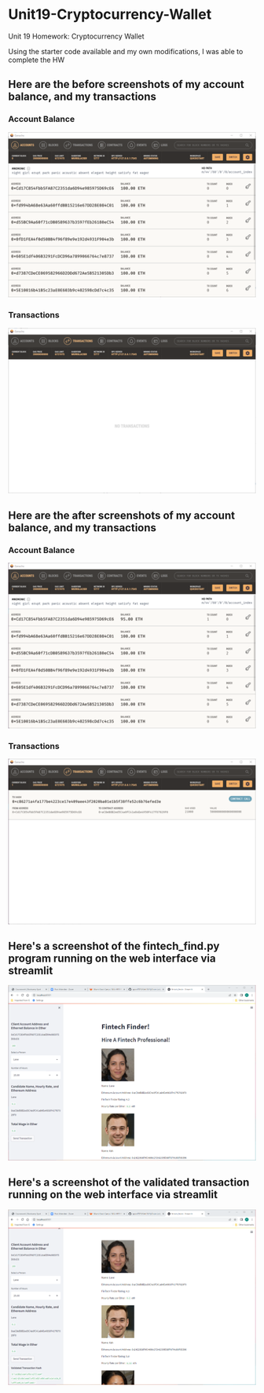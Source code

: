 # Unit19-Cryptocurrency-Wallet
Unit 19 Homework: Cryptocurrency Wallet

Using the starter code available and my own modifications, I was able to complete the HW

## Here are the before screenshots of my account balance, and my transactions

### Account Balance
![Account Balance Before](https://github.com/spearl7076/Unit19-Cryptocurrency-Wallet/blob/main/Ganache%20Address%20Balance%20and%20History%20Before.png?raw=true)
### Transactions
![Transactions Before](https://raw.githubusercontent.com/spearl7076/Unit19-Cryptocurrency-Wallet/main/Transactions%20Before.png)

## Here are the after screenshots of my account balance, and my transactions

### Account Balance
![Account Balance After](https://github.com/spearl7076/Unit19-Cryptocurrency-Wallet/blob/main/Ganache%20Address%20Balance%20and%20History%20After.png?raw=true)
### Transactions
![Transactions After](https://raw.githubusercontent.com/spearl7076/Unit19-Cryptocurrency-Wallet/main/Transactions%20After.png)


## Here's a screenshot of the fintech_find.py program running on the web interface via streamlit
![Fintech_finder](https://github.com/spearl7076/Unit19-Cryptocurrency-Wallet/blob/main/fintech_finder%20deployed%20on%20streamlit.png?raw=true)

## Here's a screenshot of the validated transaction running on the web interface via streamlit
![Fintech_finder validated transaction](https://github.com/spearl7076/Unit19-Cryptocurrency-Wallet/blob/main/transaction%20exectuted%20on%20the%20web%20interface.png?raw=true)
